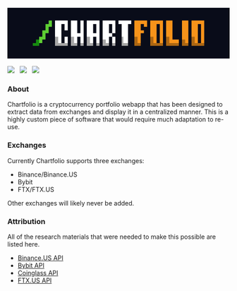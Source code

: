 ![ANSI Logo](https://raw.githubusercontent.com/kyaulabs/chartfolio/master/chartfolio.ans.png "ANSI Logo")

[![](https://img.shields.io/badge/coded_in-vim-green.svg?logo=vim&logoColor=brightgreen&colorB=brightgreen&longCache=true&style=flat)](https://vim.org) &nbsp; [![](https://img.shields.io/badge/license-AGPL_v3-blue.svg?style=flat)](https://raw.githubusercontent.com/kyaulabs/chartfolio/master/LICENSE) &nbsp; [![](https://img.shields.io/badge/php-8.0+-C85000.svg?style=flat)](https://www.php.net/)

### About
Chartfolio is a cryptocurrency portfolio webapp that has been designed to
extract data from exchanges and display it in a centralized manner. This is
a highly custom piece of software that would require much adaptation to re-use.

### Exchanges
Currently Chartfolio supports three exchanges:
* Binance/Binance.US
* Bybit
* FTX/FTX.US

Other exchanges will likely never be added.

### Attribution
All of the research materials that were needed to make this possible are listed
here.
* [Binance.US API](https://docs.binance.us/)
* [Bybit API](https://bybit-exchange.github.io/docs/inverse/)
* [Coinglass API](https://coinglass.github.io/API-Reference/)
* [FTX.US API](https://docs.ftx.us/)
